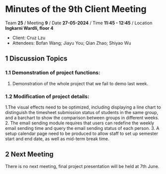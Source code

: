 # Minutes of the 9th Client Meeting

Team **25** / Meeting **9** / Date **27-05-2024** / Time **11:45 - 12:45** / Location **Ingkarni Wardli, floor 4**

- Client: Cruz Lzu
- Attendees: Bofan Wang; Jiayu You; Qian Zhao; Shiyao Wu

## 1 Discussion Topics

### 1.1  Demonstration of project functions:
1. Demonstration of the whole project that we fail to demo last week.


### 1.2 Modification of project details:
1.The visual effects need to be optimized, including displaying a line chart to distinguish the timesheet submission status of students in the same group, and a barchart to show the comparison between groups in different weeks.
2. The email sending module requires that users can redefine the weekly email sending time and query the email sending status of each person.
3. A setup calendar page need to be produced to allow staff to set up semester start and end date, as well as mid-term break time.


## 2 Next Meeting
There is no next meeting, final project presentation will be held at 7th June.

 

